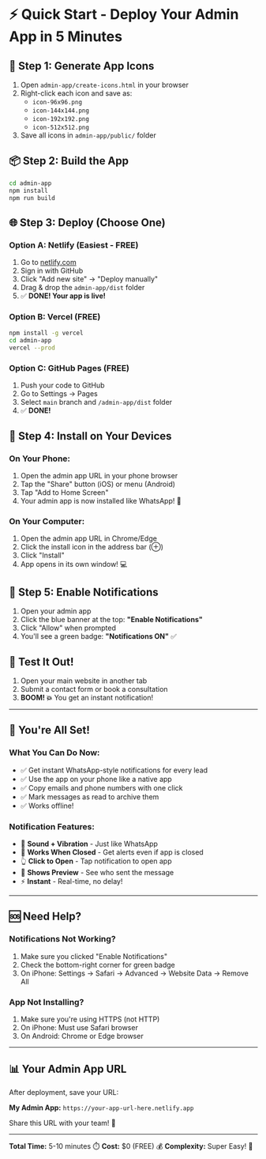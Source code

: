 # ⚡ Quick Start - Deploy Your Admin App in 5 Minutes

## 🚀 Step 1: Generate App Icons

1. Open `admin-app/create-icons.html` in your browser
2. Right-click each icon and save as:
   - `icon-96x96.png`
   - `icon-144x144.png`
   - `icon-192x192.png`
   - `icon-512x512.png`
3. Save all icons in `admin-app/public/` folder

## 📦 Step 2: Build the App

```bash
cd admin-app
npm install
npm run build
```

## 🌐 Step 3: Deploy (Choose One)

### Option A: Netlify (Easiest - FREE)

1. Go to [netlify.com](https://app.netlify.com/)
2. Sign in with GitHub
3. Click "Add new site" → "Deploy manually"
4. Drag & drop the `admin-app/dist` folder
5. ✅ **DONE! Your app is live!**

### Option B: Vercel (FREE)

```bash
npm install -g vercel
cd admin-app
vercel --prod
```

### Option C: GitHub Pages (FREE)

1. Push your code to GitHub
2. Go to Settings → Pages
3. Select `main` branch and `/admin-app/dist` folder
4. ✅ **DONE!**

## 📱 Step 4: Install on Your Devices

### On Your Phone:
1. Open the admin app URL in your phone browser
2. Tap the "Share" button (iOS) or menu (Android)
3. Tap "Add to Home Screen"
4. Your admin app is now installed like WhatsApp! 📱

### On Your Computer:
1. Open the admin app URL in Chrome/Edge
2. Click the install icon in the address bar (⊕)
3. Click "Install"
4. App opens in its own window! 💻

## 🔔 Step 5: Enable Notifications

1. Open your admin app
2. Click the blue banner at the top: **"Enable Notifications"**
3. Click "Allow" when prompted
4. You'll see a green badge: **"Notifications ON"** ✅

## 🎯 Test It Out!

1. Open your main website in another tab
2. Submit a contact form or book a consultation
3. **BOOM! 💥** You get an instant notification!

---

## 🎉 You're All Set!

### What You Can Do Now:

- ✅ Get instant WhatsApp-style notifications for every lead
- ✅ Use the app on your phone like a native app
- ✅ Copy emails and phone numbers with one click
- ✅ Mark messages as read to archive them
- ✅ Works offline!

### Notification Features:

- 🔔 **Sound + Vibration** - Just like WhatsApp
- 📱 **Works When Closed** - Get alerts even if app is closed
- 👆 **Click to Open** - Tap notification to open app
- 💬 **Shows Preview** - See who sent the message
- ⚡ **Instant** - Real-time, no delay!

---

## 🆘 Need Help?

### Notifications Not Working?

1. Make sure you clicked "Enable Notifications"
2. Check the bottom-right corner for green badge
3. On iPhone: Settings → Safari → Advanced → Website Data → Remove All

### App Not Installing?

1. Make sure you're using HTTPS (not HTTP)
2. On iPhone: Must use Safari browser
3. On Android: Chrome or Edge browser

---

## 📊 Your Admin App URL

After deployment, save your URL:

**My Admin App:** `https://your-app-url-here.netlify.app`

Share this URL with your team! 🎉

---

**Total Time:** 5-10 minutes ⏱️
**Cost:** $0 (FREE) 💰
**Complexity:** Super Easy! 🎯
